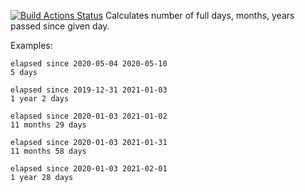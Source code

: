 [![Build Actions Status](https://github.com/yantonov/elapsed/workflows/ci/badge.svg)](https://github.com/yantonov/elapsed/actions)
Calculates number of full days, months, years passed since given day.

Examples:
```
elapsed since 2020-05-04 2020-05-10
5 days

elapsed since 2019-12-31 2021-01-03
1 year 2 days

elapsed since 2020-01-03 2021-01-02
11 months 29 days

elapsed since 2020-01-03 2021-01-31
11 months 58 days

elapsed since 2020-01-03 2021-02-01
1 year 28 days
```
